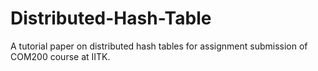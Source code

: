 # Distributed-Hash-Table
A tutorial paper on distributed hash tables for assignment submission of COM200 course at IITK.  
